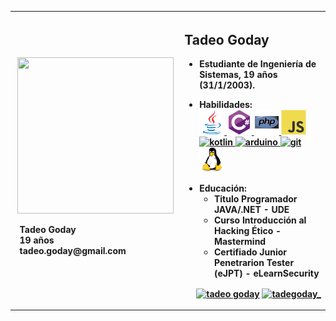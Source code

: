 <table border="0px" align="left" style="border:0px">
  <tr>
    <th width="300">
      <img width="250" height="250" src="https://media-exp1.licdn.com/dms/image/C4D03AQEuJiqCzmqiWg/profile-displayphoto-shrink_800_800/0/1642664856561?e=1668643200&v=beta&t=LTtpMoJttVapWHTS7f5zpdxdPMYkC9nvSRdgSur0ZAs">
      <p align="left">&nbsp;&nbsp;Tadeo Goday
      <br>&nbsp;&nbsp;19 años
      <br>&nbsp;&nbsp;tadeo.goday@gmail.com</p>
    </th>
    <th width="600" align="left">
      <h2 align="left">Tadeo Goday</h2>
      <ul align="left">
        <li><p>Estudiante de Ingeniería de Sistemas, 19 años (31/1/2003).</p></li>
        <li>
          <p align="left">Habilidades:<br>
              <a href="https://www.java.com" target="_blank" rel="noreferrer"> <img src="https://raw.githubusercontent.com/devicons/devicon/master/icons/java/java-original.svg" alt="java" width="40" height="40"/> </a> 
              <a href="https://www.w3schools.com/cs/" target="_blank" rel="noreferrer"> <img src="https://raw.githubusercontent.com/devicons/devicon/master/icons/csharp/csharp-original.svg" alt="csharp" width="40" height="40"/> </a> 
              <a href="https://www.php.net" target="_blank" rel="noreferrer"> <img src="https://raw.githubusercontent.com/devicons/devicon/master/icons/php/php-original.svg" alt="php" width="40" height="40"/> </a> 
              <a href="https://developer.mozilla.org/en-US/docs/Web/JavaScript" target="_blank" rel="noreferrer"> <img src="https://raw.githubusercontent.com/devicons/devicon/master/icons/javascript/javascript-original.svg" alt="javascript" width="40" height="40"/> </a> 
              <a href="https://kotlinlang.org" target="_blank" rel="noreferrer"> <img src="https://www.vectorlogo.zone/logos/kotlinlang/kotlinlang-icon.svg" alt="kotlin" width="40" height="40"/> </a> 
              <!--<a href="https://www.mysql.com/" target="_blank" rel="noreferrer"> <img src="https://raw.githubusercontent.com/devicons/devicon/master/icons/mysql/mysql-original-wordmark.svg" alt="mysql" width="40" height="40"/> </a> -->
              <a href="https://www.arduino.cc/" target="_blank" rel="noreferrer"> <img src="https://cdn.worldvectorlogo.com/logos/arduino-1.svg" alt="arduino" width="40" height="40"/> </a>
              <a href="https://git-scm.com/" target="_blank" rel="noreferrer"> <img src="https://www.vectorlogo.zone/logos/git-scm/git-scm-icon.svg" alt="git" width="40" height="40"/> </a>
              <a href="https://www.linux.org/" target="_blank" rel="noreferrer"> <img src="https://raw.githubusercontent.com/devicons/devicon/master/icons/linux/linux-original.svg" alt="linux" width="40" height="40"/> </a>
            </p>
        </li>
        <li>Educación:
          <ul>
            <li>Titulo Programador JAVA/.NET - UDE</li>
            <li>Curso Introducción al Hacking Ético - Mastermind</li>
            <li>Certifiado Junior Penetrarion Tester (eJPT) - eLearnSecurity</li>
          </ul>
        </li>
      </ul>
        <p align="right">
          <a href="https://linkedin.com/in/tadeo goday" target="blank"><img align="center" src="https://raw.githubusercontent.com/rahuldkjain/github-profile-readme-generator/master/src/images/icons/Social/linked-in-alt.svg" alt="tadeo goday" height="20" width="30" /></a>
          <a href="https://instagram.com/tadegoday_" target="blank"><img align="center" src="https://raw.githubusercontent.com/rahuldkjain/github-profile-readme-generator/master/src/images/icons/Social/instagram.svg" alt="tadegoday_" height="20" width="30" /></a>
        </p>
    </th>
  </tr>
</table>
